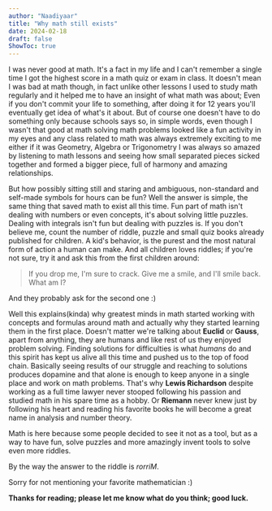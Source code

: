 ```yaml
---
author: "Naadiyaar"
title: "Why math still exists"
date: 2024-02-18
draft: false
ShowToc: true
---
```

I was never good at math. It's a fact in my life and I can't remember a single time I got the highest score in a math quiz or exam in class.
It doesn't mean I was bad at math though, in fact unlike other lessons I used to study math regularly and it helped me to have an insight of what math was about; Even if you don't commit your life to something, after doing it for 12 years you'll eventually get idea of what's it about.
But of course one doesn't have to do something only because schools says so, in simple words, even though I wasn't that good at math solving math problems looked like a fun activity in my eyes and any class related to math was always extremely exciting to me either if it was Geometry, Algebra or Trigonometry I was always so amazed by listening to math lessons and seeing how small separated pieces sicked together and formed a bigger piece, full of harmony and amazing relationships.

But how possibly sitting still and staring and ambiguous, non-standard and self-made symbols for hours can be fun?
Well the answer is simple, the same thing that saved math to exist all this time. Fun part of math isn't dealing with numbers or even concepts, it's about solving little puzzles. Dealing with integrals isn't fun but dealing with puzzles is. If you don't believe me, count the number of riddle, puzzle and small quiz books already published for children.
A kid's behavior, is the purest and the most natural form of action a human can make. And all children loves riddles; if you're not sure, try it and ask this from the first children around:
> If you drop me, I'm sure to crack. Give me a smile, and I'll smile back. What am I?

And they probably ask for the second one :)

Well this explains(kinda) why greatest minds in math started working with concepts and formulas around math and actually why they started learning them in the first place.
Doesn't matter we're talking about **Euclid** or **Gauss**, apart from anything, they are humans and like rest of us they enjoyed problem solving.
Finding solutions for difficulties is what *humans* do and this spirit has kept us alive all this time and pushed us to the top of food chain.
Basically seeing results of our struggle and reaching to solutions produces dopamine and that alone is enough to keep anyone in a single place and work on math problems.
That's why **Lewis Richardson** despite working as a full time lawyer never stooped following his passion and studied math in his spare time as a hobby. Or **Riemann** never knew just by following his heart and reading his favorite books he will become a great name in analysis and number theory.

Math is here because some people decided to see it not as a tool, but as a way to have fun, solve puzzles and more amazingly invent tools to solve even more riddles.


By the way the answer to the riddle is *rorriM*.

Sorry for not mentioning your favorite mathematician :)

**Thanks for reading; please let me know what do you think; good luck.**
